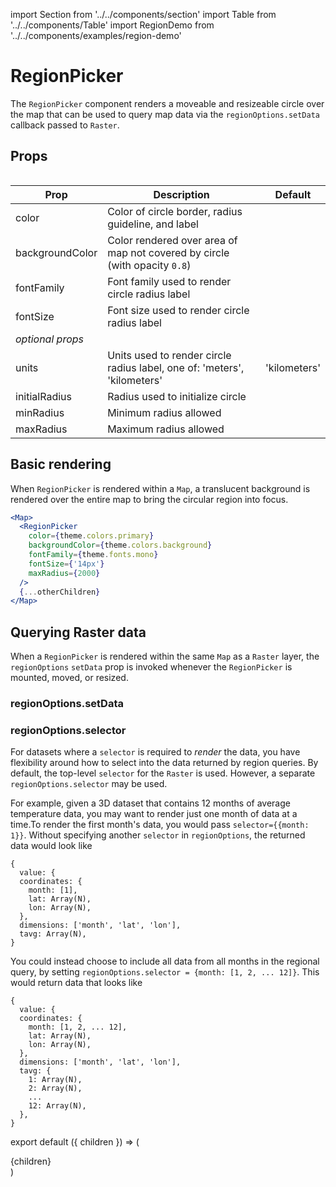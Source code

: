 import Section from '../../components/section'
import Table from '../../components/Table'
import RegionDemo from '../../components/examples/region-demo'

# RegionPicker

The `RegionPicker` component renders a moveable and resizeable circle over the map that can be used to query map data via the `regionOptions.setData` callback passed to `Raster`.

## Props

<Table>

| Prop             | Description                                                                | Default      |
| ---------------- | -------------------------------------------------------------------------- | ------------ |
| color            | Color of circle border, radius guideline, and label                        |              |
| backgroundColor  | Color rendered over area of map not covered by circle (with opacity `0.8`) |              |
| fontFamily       | Font family used to render circle radius label                             |              |
| fontSize         | Font size used to render circle radius label                               |              |
| _optional props_ |                                                                            |              |
| units            | Units used to render circle radius label, one of: 'meters', 'kilometers'   | 'kilometers' |
| initialRadius    | Radius used to initialize circle                                           |              |
| minRadius        | Minimum radius allowed                                                     |              |
| maxRadius        | Maximum radius allowed                                                     |              |

</Table>

## Basic rendering

When `RegionPicker` is rendered within a `Map`, a translucent background is rendered over the entire map to bring the circular region into focus.

```jsx
<Map>
  <RegionPicker
    color={theme.colors.primary}
    backgroundColor={theme.colors.background}
    fontFamily={theme.fonts.mono}
    fontSize={'14px'}
    maxRadius={2000}
  />
  {...otherChildren}
</Map>
```

<RegionDemo />

## Querying Raster data

When a `RegionPicker` is rendered within the same `Map` as a `Raster` layer, the `regionOptions` `setData` prop is invoked whenever the `RegionPicker` is mounted, moved, or resized.

### regionOptions.setData

<RegionDemo showData showToggle />

### regionOptions.selector

For datasets where a `selector` is required to _render_ the data, you have flexibility around how to select into the data returned by region queries. By default, the top-level `selector` for the `Raster` is used. However, a separate `regionOptions.selector` may be used.

For example, given a 3D dataset that contains 12 months of average temperature data, you may want to render just one month of data at a time.To render the first month's data, you would pass `selector={{month: 1}}`. Without specifying another `selector` in `regionOptions`, the returned data would look like

```
{
  value: {
  coordinates: {
    month: [1],
    lat: Array(N),
    lon: Array(N),
  },
  dimensions: ['month', 'lat', 'lon'],
  tavg: Array(N),
}
```

You could instead choose to include all data from all months in the regional query, by setting `regionOptions.selector = {month: [1, 2, ... 12]}`. This would return data that looks like

```
{
  value: {
  coordinates: {
    month: [1, 2, ... 12],
    lat: Array(N),
    lon: Array(N),
  },
  dimensions: ['month', 'lat', 'lon'],
  tavg: {
    1: Array(N),
    2: Array(N),
    ...
    12: Array(N),
  },
}
```

export default ({ children }) => (<Section name='regionpicker'>{children}</Section>)
